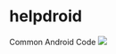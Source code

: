 # helpdroid
Common Android Code
[![](https://jitpack.io/v/Carrene/helpdroid.svg)](https://jitpack.io/#Carrene/helpdroid)
